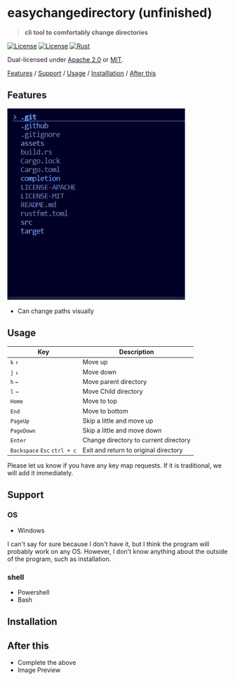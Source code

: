 # easychangedirectory (unfinished)

> **cli tool to comfortably change directories**

[![License](https://img.shields.io/badge/license-Apache%202.0-blue?style=flat-square)](LICENSE-APACHE)
[![License](https://img.shields.io/badge/license-MIT-blue?style=flat-square)](LICENSE-MIT)
[![Rust](https://github.com/shsyss/easychangedirectory/actions/workflows/rust.yml/badge.svg)](https://github.com/shsyss/easychangedirectory/actions/workflows/rust.yml)

Dual-licensed under [Apache 2.0](LICENSE-APACHE) or [MIT](LICENSE-MIT).

[Features](#features) / [Support](#support) / [Usage](#usage) / [Installlation](#installation) / [After this](#after-this)

## Features

![demo](./assets/demo.gif)

- Can change paths visually

## Usage

| Key                          | Description                           |
| ---------------------------- | ------------------------------------- |
| `k` `↑`                      | Move up                               |
| `j` `↓`                      | Move down                             |
| `h` `←`                      | Move parent directory                 |
| `l` `→`                      | Move Child directory                  |
| `Home`                       | Move to top                           |
| `End`                        | Move to bottom                        |
| `PageUp`                     | Skip a little and move up             |
| `PageDown`                   | Skip a little and move down           |
| `Enter`                      | Change directory to current directory |
| `Backspace` `Esc` `ctrl + c` | Exit and return to original directory |

Please let us know if you have any key map requests. If it is traditional, we will add it immediately.

## Support

### OS

- Windows

I can't say for sure because I don't have it, but I think the program will probably work on any OS. However, I don't know anything about the outside of the program, such as installation.

### shell

- Powershell
- Bash

## Installation

## After this

- Complete the above
- Image Preview
